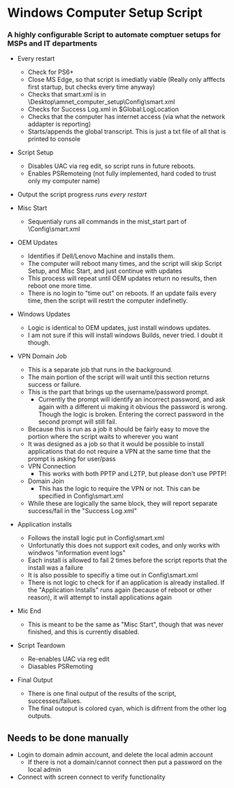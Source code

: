 # Windows Computer Setup Script
### A highly configurable Script to automate comptuer setups for MSPs and IT departments

* Every restart
	* Check for PS6+
	* Close MS Edge, so that script is imediatly viable (Really only afffects first startup, but checks every time anyway)
	* Checks that smart.xml is in \Desktop\amnet_computer_setup\Config\smart.xml
	* Checks for Success Log.xml in $Global:LogLocation
	* Checks that the computer has internet access (via what the network addapter is reporting)
	* Starts/appends the global transcript. This is just a txt file of all that is printed to console

* Script Setup
	* Disables UAC via reg edit, so script runs in future reboots.
	* Enables PSRemoteing (not fully implemented, hard coded to trust only my computer name)
* Output the script progress *runs every restart*
* Misc Start
	* Sequentialy runs all commands in the mist_start part of \Config\smart.xml
* OEM Updates
	* Identifies if Dell/Lenovo Machine and installs them.
	* The computer will reboot many times, and the script will skip Script Setup, and Misc Start, and just continue with updates
	* This process will repeat until OEM updates return no results, then reboot one more time.
	* There is no login to "time out" on reboots. If an update fails every time, then the script will restrt the computer indefinetly.
* Windows Updates
	* Logic is identical to OEM updates, just install windows updates.
	* I am not sure if this will install windows Builds, never tried. I doubt it though.
* VPN Domain Job
	* This is a separate job that runs in the background.
	* The main portion of the script will wait until this section returns success or failure.
	* This is the part that brings up the username/password prompt.
		* Currently the prompt will identify an incorrect password, and ask again with a different ui making it obvious the password is wrong. Though the logic is broken. Entering the correct password in the second prompt will still fail.
	* Because this is run as a job it should be fairly easy to move the portion where the script waits to wherever you want
	* It was designed as a job so that it would be possible to install applications that do not require a VPN at the same time that the prompt is asking for user/pass
	* VPN Connection
		* This works with both PPTP and L2TP, but please don't use PPTP!
	* Domain Join
		* This has the logic to require the VPN or not. This can be specified in Config\smart.xml
	* While these are logically the same block, they will report separate success/fail in the "Success Log.xml"
* Application installs
	* Follows the install logic put in Config\smart.xml
	* Unfortunatly this does not support exit codes, and only works with windwos "information event logs"
	* Each install is allowed to fail 2 times before the script reports that the install was a failure
	* It is also possible to specifiy a time out in Config\smart.xml
	* There is not logic to check for if an application is already installed. If the "Application Installs" runs again (because of reboot or other reason), it will attempt to install applications again
* Mic End
	* This is meant to be the same as "Misc Start", though that was never finished, and this is currently disabled.
* Script Teardown
	* Re-enables UAC via reg edit
	* Diasables PSRemoting
* Final Output
	* There is one final output of the results of the script, successes/failues.
	* The final outoput is colored cyan, which is difrrent from the other log outputs.

## Needs to be done manually
* Login to domain admin account, and delete the local admin account
	* If there is not a domain/cannot connect then put a password on the local admin
* Connect with screen connect to verify functionality
